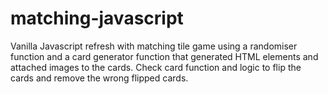 # matching-javascript
Vanilla Javascript refresh with matching tile game
using a randomiser function and a card generator function that generated HTML elements and attached images
to the cards. Check card function and logic to flip the cards and remove the wrong flipped cards.

